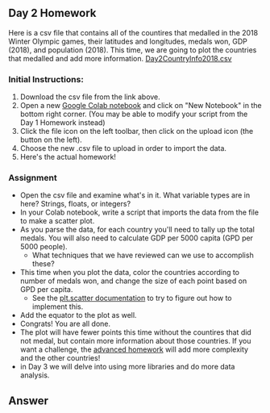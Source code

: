 ## Day 2 Homework

Here is a csv file that contains all of the countires that medalled in the 2018 Winter Olympic games, their latitudes and longitudes, medals won, GDP (2018), and population (2018). This time, we are going to plot the countries that medalled and add more information.
[Day2CountryInfo2018.csv](https://ucd-python-bootcamp.github.io/Bootcamp-2021/HW_files/Day2CountryInfo2018.csv) 

### Initial Instructions:
  1. Download the csv file from the link above. 
  2. Open a new [Google Colab notebook](https://colab.research.google.com/) and click on "New Notebook" in the bottom right corner. (You may be able to modify your script from the Day 1 Homework instead)
  3. Click the file icon on the left toolbar, then click on the upload icon (the button on the left).
  4. Choose the new .csv file to upload in order to import the data.
  5. Here's the actual homework!
  
### Assignment
  - Open the csv file and examine what's in it. What variable types are in here? Strings, floats, or integers? 
  - In your Colab notebook, write a script that imports the data from the file to make a scatter plot.
  - As you parse the data, for each country you'll need to tally up the total medals. You will also need to calculate GDP per 5000 capita (GPD per 5000 people).
    - What techniques that we have reviewed can we use to accomplish these?
  - This time when you plot the data, color the countries according to number of medals won, and change the size of each point based on GPD per capita.
    - See the [plt.scatter documentation](https://matplotlib.org/stable/api/_as_gen/matplotlib.pyplot.scatter.html) to try to figure out how to implement this.
  - Add the equator to the plot as well.
  - Congrats! You are all done.
  - The plot will have fewer points this time without the countires that did not medal, but contain more information about those countries. If you want a challenge, the [advanced homework](https://ucd-python-bootcamp.github.io/Bootcamp-2021//HW2_ADV) will add more complexity and the other countries!
  - in Day 3 we will delve into using more libraries and do more data analysis.
  
## Answer
